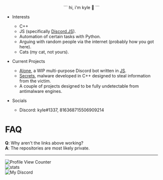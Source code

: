 <p align="center">
    ```
       hi, i'm kyle 👋
    ```
</p>

<!--
**appendable/appendable** is a ✨ _special_ ✨ repository because its `README.md` (this file) appears on your GitHub profile.-->

* Interests
  * C++
  * JS (specifically [Discord.JS](https://github.com/discordjs/discord.js)).
  * Automation of certain tasks with Python.
  * Arguing with random people via the internet (probably how you got here).
  * Cats (my cat, not yours).

* Current Projects
  * [Alone](https://github.com/coital/alone), a WIP multi-purpose Discord bot written in [JS](https://github.com/discordjs/discord.js).
  * [Secrets](https://github.com/coital/secrets), malware developed in C++ designed to steal information from the victim.
  * A couple of projects designed to be fully undetectable from antimalware engines.

* Socials
  * Discord: kyIe#1337, 816368715506909214
  
# FAQ
**Q**: Why aren't the links above working?  
**A**: The repositories are most likely private.

---
![Profile View Counter](https://komarev.com/ghpvc/?username=coital)    
![stats](https://github-readme-stats.vercel.app/api/top-langs/?username=coital&theme=blue-green)   
![My Discord](https://discord-readme-badge.vercel.app/api?id=816368715506909214)
